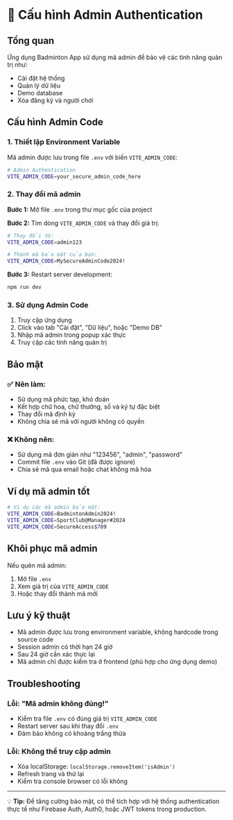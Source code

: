# 🔐 Cấu hình Admin Authentication

## Tổng quan

Ứng dụng Badminton App sử dụng mã admin để bảo vệ các tính năng quản trị như:
- Cài đặt hệ thống
- Quản lý dữ liệu
- Demo database
- Xóa đăng ký và người chơi

## Cấu hình Admin Code

### 1. Thiết lập Environment Variable

Mã admin được lưu trong file `.env` với biến `VITE_ADMIN_CODE`:

```bash
# Admin Authentication
VITE_ADMIN_CODE=your_secure_admin_code_here
```

### 2. Thay đổi mã admin

**Bước 1:** Mở file `.env` trong thư mục gốc của project

**Bước 2:** Tìm dòng `VITE_ADMIN_CODE` và thay đổi giá trị:

```bash
# Thay đổi từ:
VITE_ADMIN_CODE=admin123

# Thành mã bảo mật của bạn:
VITE_ADMIN_CODE=MySecureAdminCode2024!
```

**Bước 3:** Restart server development:

```bash
npm run dev
```

### 3. Sử dụng Admin Code

1. Truy cập ứng dụng
2. Click vào tab "Cài đặt", "Dữ liệu", hoặc "Demo DB"
3. Nhập mã admin trong popup xác thực
4. Truy cập các tính năng quản trị

## Bảo mật

### ✅ Nên làm:
- Sử dụng mã phức tạp, khó đoán
- Kết hợp chữ hoa, chữ thường, số và ký tự đặc biệt
- Thay đổi mã định kỳ
- Không chia sẻ mã với người không có quyền

### ❌ Không nên:
- Sử dụng mã đơn giản như "123456", "admin", "password"
- Commit file `.env` vào Git (đã được ignore)
- Chia sẻ mã qua email hoặc chat không mã hóa

## Ví dụ mã admin tốt

```bash
# Ví dụ các mã admin bảo mật:
VITE_ADMIN_CODE=BadmintonAdmin2024!
VITE_ADMIN_CODE=SportClub@Manager#2024
VITE_ADMIN_CODE=SecureAccess$789
```

## Khôi phục mã admin

Nếu quên mã admin:

1. Mở file `.env`
2. Xem giá trị của `VITE_ADMIN_CODE`
3. Hoặc thay đổi thành mã mới

## Lưu ý kỹ thuật

- Mã admin được lưu trong environment variable, không hardcode trong source code
- Session admin có thời hạn 24 giờ
- Sau 24 giờ cần xác thực lại
- Mã admin chỉ được kiểm tra ở frontend (phù hợp cho ứng dụng demo)

## Troubleshooting

### Lỗi: "Mã admin không đúng!"
- Kiểm tra file `.env` có đúng giá trị `VITE_ADMIN_CODE`
- Restart server sau khi thay đổi `.env`
- Đảm bảo không có khoảng trắng thừa

### Lỗi: Không thể truy cập admin
- Xóa localStorage: `localStorage.removeItem('isAdmin')`
- Refresh trang và thử lại
- Kiểm tra console browser có lỗi không

---

💡 **Tip:** Để tăng cường bảo mật, có thể tích hợp với hệ thống authentication thực tế như Firebase Auth, Auth0, hoặc JWT tokens trong production.
